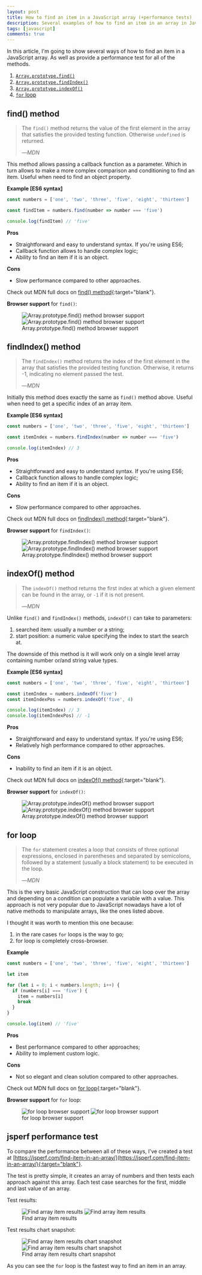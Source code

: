 ```yaml
---
layout: post
title: How to find an item in a JavaScript array (+performance tests)
description: Several examples of how to find an item in an array in JavaScript with performace tests
tags: [javascript]
comments: true
---
```


In this article, I'm going to show several ways of how to find an item in a JavaScript array. As well as provide a performance test for all of the methods.

1. [`Array.prototype.find()`](#find-method)
2. [`Array.prototype.findIndex()`](#findindex-method)
3. [`Array.prototype.indexOf()`](#indexof-method)
4. [`for` loop](#for-loop)

## find() method
> The `find()` method returns the value of the first element in the array that satisfies the provided testing function. Otherwise `undefined` is returned.
>
>&mdash;<cite>MDN</cite>

This method allows passing a callback function as a parameter. Which in turn allows to make a more complex comparison and conditioning to find an item. Useful when need to find an object property.

**Example [ES6 syntax]**
```javascript
const numbers = ['one', 'two', 'three', 'five', 'eight', 'thirteen']

const findItem = numbers.find(number => number === 'five')

console.log(findItem) // 'five'
```

**Pros**
* Straightforward and easy to understand syntax. If you're using ES6;
* Callback function allows to handle complex logic;
* Ability to find an item if it is an object.

**Cons**
* Slow performance compared to other approaches.

Check out MDN full docs on [find() method](https://developer.mozilla.org/en-US/docs/Web/JavaScript/Reference/Global_Objects/Array/find){:target="blank"}.

**Browser support** for `find()`:

<figure>
  <img class="shadow lozad" data-src="/images/find-array-items/array-find-method-browser-compatibility.png" alt="Array.prototype.find() method browser support">
  <noscript>
    <img class="shadow" src="/images/find-array-items/array-find-method-browser-compatibility.png" alt="Array.prototype.find() method browser support">
  </noscript>
  <figcaption>Array.prototype.find() method browser support</figcaption>
</figure>

## findIndex() method
> The `findIndex()` method returns the index of the first element in the array that satisfies the provided testing function. Otherwise, it returns -1, indicating no element passed the test.
>
> &mdash;<cite>MDN</cite>

Initially this method does exactly the same as `find()` method above. Useful when need to get a specific index of an array item.

**Example [ES6 syntax]**
```javascript
const numbers = ['one', 'two', 'three', 'five', 'eight', 'thirteen']

const itemIndex = numbers.findIndex(number => number === 'five')

console.log(itemIndex) // 3
```

**Pros**
* Straightforward and easy to understand syntax. If you're using ES6;
* Callback function allows to handle complex logic;
* Ability to find an item if it is an object.

**Cons**
* Slow performance compared to other approaches.

Check out MDN full docs on [findIndex() method](https://developer.mozilla.org/en-US/docs/Web/JavaScript/Reference/Global_Objects/Array/findIndex){:target="blank"}.

**Browser support** for `findIndex()`:

<figure>
  <img class="shadow lozad" data-src="/images/find-array-items/array-findindex-method-browser-compatibility.png" alt="Array.prototype.findIndex() method browser support">
  <noscript>
    <img class="shadow" src="/images/find-array-items/array-findindex-method-browser-compatibility.png" alt="Array.prototype.findIndex() method browser support">
  </noscript>
  <figcaption>Array.prototype.findIndex() method browser support</figcaption>
</figure>

## indexOf() method
> The `indexOf()` method returns the first index at which a given element can be found in the array, or `-1` if it is not present.
>
> &mdash;<cite>MDN</cite>

Unlike `find()` and `findIndex()` methods, `indexOf()` can take to parameters:
1. searched item: usually a number or a string;
2. start position: a numeric value specifying the index to start the search at.

The downside of this method is it will work only on a single level array containing number or/and string value types.

**Example [ES6 syntax]**
```javascript
const numbers = ['one', 'two', 'three', 'five', 'eight', 'thirteen']

const itemIndex = numbers.indexOf('five')
const itemIndexPos = numbers.indexOf('five', 4)

console.log(itemIndex) // 3
console.log(itemIndexPos) // -1
```

**Pros**
* Straightforward and easy to understand syntax. If you're using ES6;
* Relatively high performance compared to other approaches.

**Cons**
* Inability to find an item if it is an object.

Check out MDN full docs on [indexOf() method](https://developer.mozilla.org/en-US/docs/Web/JavaScript/Reference/Global_Objects/Array/indexOf){:target="blank"}.

**Browser support** for `indexOf()`:

<figure>
  <img class="shadow lozad" data-src="/images/find-array-items/array-indexof-method-browser-compatibility.png" alt="Array.prototype.indexOf() method browser support">
  <noscript>
    <img class="shadow" src="/images/find-array-items/array-indexof-method-browser-compatibility.png" alt="Array.prototype.indexOf() method browser support">
  </noscript>
  <figcaption>Array.prototype.indexOf() method browser support</figcaption>
</figure>

## for loop
> The `for` statement creates a loop that consists of three optional expressions, enclosed in parentheses and separated by semicolons, followed by a statement (usually a block statement) to be executed in the loop.
>
> &mdash;<cite>MDN</cite>

This is the very basic JavaScript construction that can loop over the array and depending on a condition can populate a variable with a value. This approach is not very popular due to JavaScript nowadays have a lot of native methods to manipulate arrays, like the ones listed above.

I thought it was worth to mention this one because:
1. in the rare cases `for` loops is the way to go;
2. for loop is completely cross-browser.

**Example**
```javascript
const numbers = ['one', 'two', 'three', 'five', 'eight', 'thirteen']

let item

for (let i = 0; i < numbers.length; i++) {
  if (numbers[i] === 'five') {
  	item = numbers[i]
  	break
  }
}

console.log(item) // 'five'
```

**Pros**
* Best performance compared to other approaches;
* Ability to implement custom logic.

**Cons**
* Not so elegant and clean solution compared to other approaches.

Check out MDN full docs on [for loop](https://developer.mozilla.org/en-US/docs/Web/JavaScript/Reference/Statements/for){:target="blank"}.

**Browser support** for `for` loop:

<figure>
  <img class="shadow lozad" data-src="/images/find-array-items/for-loop-browser-compatibility.png" alt="for loop browser support">
  <noscript>
    <img class="shadow" src="/images/find-array-items/for-loop-browser-compatibility.png" alt="for loop browser support">
  </noscript>
  <figcaption>for loop browser support</figcaption>
</figure>

## jsperf performance test

To compare the performance between all of these ways, I've created a test at [https://jsperf.com/find-item-in-an-array/](https://jsperf.com/find-item-in-an-array/){:target="blank"}.

The test is pretty simple, it creates an array of numbers and then tests each approach against this array. Each test case searches for the first, middle and last value of an array.

Test results:

<figure>
  <img class="shadow lozad" data-src="/images/find-array-items/find-array-item-results.png" alt="Find array item results">
  <noscript>
    <img class="shadow" src="/images/find-array-items/find-array-item-results.png" alt="Find array item results">
  </noscript>
  <figcaption>Find array item results</figcaption>
</figure>

Test results chart snapshot:

<figure>
  <img class="shadow lozad" data-src="/images/find-array-items/find-array-item-results-snapshot.png" alt="Find array item results chart snapshot">
  <noscript>
    <img class="shadow" src="/images/find-array-items/find-array-item-results-snapshot.png" alt="Find array item results chart snapshot">
  </noscript>
  <figcaption>Find array item results chart snapshot</figcaption>
</figure>

As you can see the `for` loop is the fastest way to find an item in an array.

